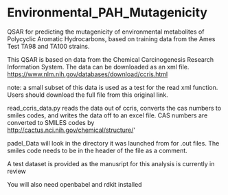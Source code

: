 # Environmental_PAH_Mutagenicity  

QSAR for predicting the mutagenicity of environmental metabolites of Polycyclic Aromatic Hydrocarbons, based on training data from the Ames Test TA98 and TA100 strains.

This QSAR is based on data from the Chemical Carcinogenesis Research Information System. The data can be downloaded as an xml file. 
https://www.nlm.nih.gov/databases/download/ccris.html

note: a small subset of this data is used as a test for the read xml function. Users should download the full file from this original link. 

read_ccris_data.py reads the data out of ccris, converts the cas numbers to smiles codes, and writes the data off to an excel file. CAS numbers are converted to SMILES codes by http://cactus.nci.nih.gov/chemical/structure/'

padel_Data will look in the directory it was launched from for .out files. The smiles code needs to be in the header of the file as a comment. 

A test dataset is provided as the manusript for this analysis is currently in review

You will also need openbabel and rdkit installed

